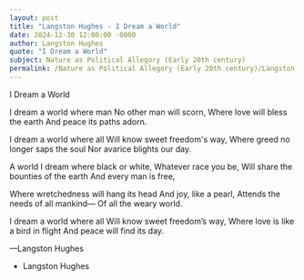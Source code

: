 ```yaml
---
layout: post
title: "Langston Hughes - I Dream a World"
date: 2024-12-30 12:00:00 -0000
author: Langston Hughes
quote: "I Dream a World"
subject: Nature as Political Allegory (Early 20th century)
permalink: /Nature as Political Allegory (Early 20th century)/Langston Hughes/Langston Hughes - I Dream a World
---
```


I Dream a World

I dream a world where man
No other man will scorn,
Where love will bless the earth
And peace its paths adorn.

I dream a world where all
Will know sweet freedom's way,
Where greed no longer saps the soul
Nor avarice blights our day.

A world I dream where black or white,
Whatever race you be,
Will share the bounties of the earth
And every man is free,

Where wretchedness will hang its head
And joy, like a pearl,
Attends the needs of all mankind—
Of all the weary world.

I dream a world where all
Will know sweet freedom’s way,
Where love is like a bird in flight
And peace will find its day.

—Langston Hughes

- Langston Hughes
